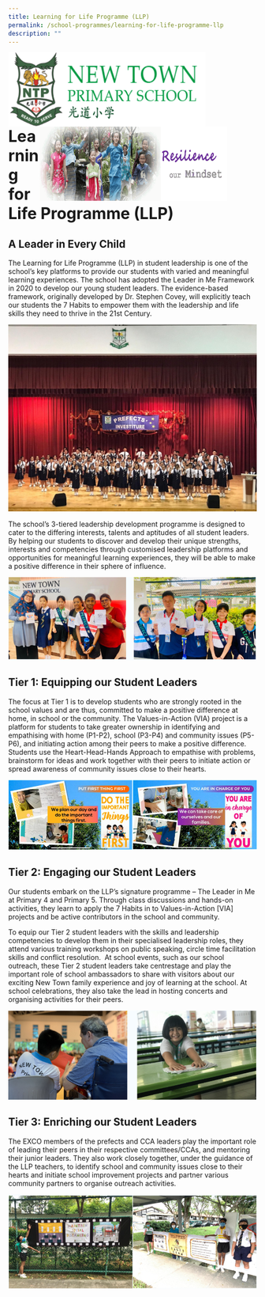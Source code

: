 ```yaml
---
title: Learning for Life Programme (LLP)
permalink: /school-programmes/learning-for-life-programme-llp
description: ""
---
```

<img src="/images/logosub.png" style="width:400px;height:150px;margin-left:0px;" align = "left">

<img src="/images/Header%20GIF.gif" style="width:380px;height:150px;margin-right:60px;" align = "right">
<br><br><br><br><br><br>

**<font size=6>Learning for Life Programme (LLP)</font>**

A Leader in Every Child
-----------------------

  

The Learning for Life Programme (LLP) in student leadership is one of the school’s key platforms to provide our students with varied and meaningful learning experiences. The school has adopted the Leader in Me Framework in 2020 to develop our young student leaders. The evidence-based framework, originally developed by Dr. Stephen Covey, will explicitly teach our students the 7 Habits to empower them with the leadership and life skills they need to thrive in the 21st Century.

![](/images/School%20Programmes/LLP%201.jpeg)

The school’s 3-tiered leadership development programme is designed to cater to the differing interests, talents and aptitudes of all student leaders. By helping our students to discover and develop their unique strengths, interests and competencies through customised leadership platforms and opportunities for meaningful learning experiences, they will be able to make a positive difference in their sphere of influence.

![](/images/School%20Programmes/LLP%202.png)

Tier 1: Equipping our Student Leaders
-------------------------------------

The focus at Tier 1 is to develop students who are strongly rooted in the school values and are thus, committed to make a positive difference at home, in school or the community. The Values-in-Action (VIA) project is a platform for students to take greater ownership in identifying and empathising with home (P1-P2), school (P3-P4) and community issues (P5-P6), and initiating action among their peers to make a positive difference. Students use the Heart-Head-Hands Approach to empathise with problems, brainstorm for ideas and work together with their peers to initiate action or spread awareness of community issues close to their hearts.

![](/images/School%20Programmes/LLP%203.png)


Tier 2: Engaging our Student Leaders
------------------------------------

  

Our students embark on the LLP’s signature programme – The Leader in Me at Primary 4 and Primary 5. Through class discussions and hands-on activities, they learn to apply the 7 Habits in to Values-in-Action \[VIA\] projects and be active contributors in the school and community. 

  

To equip our Tier 2 student leaders with the skills and leadership competencies to develop them in their specialised leadership roles, they attend various training workshops on public speaking, circle time facilitation skills and conflict resolution.  At school events, such as our school outreach, these Tier 2 student leaders take centrestage and play the important role of school ambassadors to share with visitors about our exciting New Town family experience and joy of learning at the school. At school celebrations, they also take the lead in hosting concerts and organising activities for their peers.

![](/images/School%20Programmes/LLP%204.png)

Tier 3: Enriching our Student Leaders
-------------------------------------

  

The EXCO members of the prefects and CCA leaders play the important role of leading their peers in their respective committees/CCAs, and mentoring their junior leaders. They also work closely together, under the guidance of the LLP teachers, to identify school and community issues close to their hearts and initiate school improvement projects and partner various community partners to organise outreach activities.

![](/images/School%20Programmes/LLP%205.png)